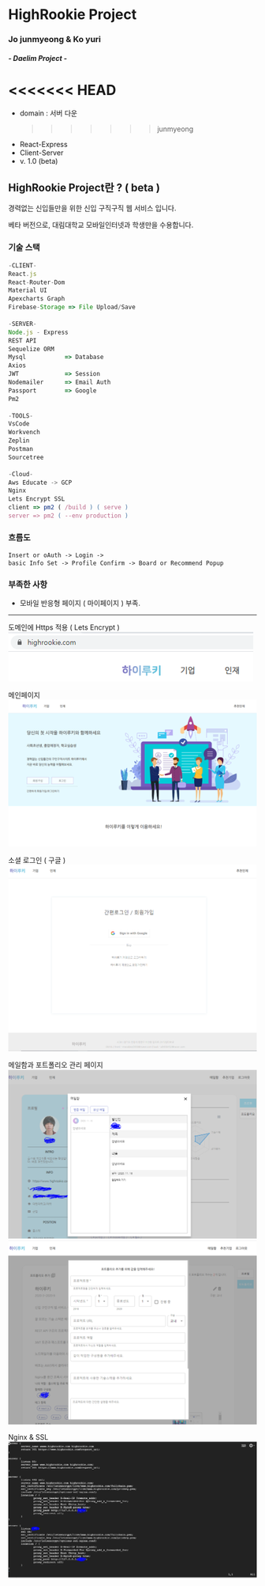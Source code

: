 # HighRookie Project

### Jo junmyeong & Ko yuri

##### - Daelim Project -

# <<<<<<< HEAD

-   domain : 서버 다운
    > > > > > > > junmyeong
-   React-Express
-   Client-Server
-   v. 1.0 (beta)

## HighRookie Project란 ? ( beta )

경력없는 신입들만을 위한 신입 구직구직 웹 서비스 입니다.

베타 버전으로, 대림대학교 모바일인터넷과 학생만을 수용합니다.

### 기술 스택

```js
-CLIENT-
React.js
React-Router-Dom
Material UI
Apexcharts Graph
Firebase-Storage => File Upload/Save

-SERVER-
Node.js - Express
REST API
Sequelize ORM
Mysql           => Database
Axios
JWT             => Session
Nodemailer      => Email Auth
Passport        => Google
Pm2

-TOOLS-
VsCode
Workvench
Zeplin
Postman
Sourcetree

-Cloud-
Aws Educate -> GCP
Nginx
Lets Encrypt SSL
client => pm2 ( /build ) ( serve )
server => pm2 ( --env production )
```

### 흐름도

```
Insert or oAuth -> Login ->
basic Info Set -> Profile Confirm -> Board or Recommend Popup
```

### 부족한 사항

-   모바일 반응형 페이지 ( 마이페이지 ) 부족.

---

도메인에 Https 적용 ( Lets Encrypt )  
![IMG](./read/https.PNG)

메인페이지  
![IMG](./read/mainpage.PNG)

소셜 로그인 ( 구글 )  
![IMG](./read/login.PNG)

메일함과 포트폴리오 관리 페이지  
![IMG](./read/mailbox.PNG)  
![IMG](./read/portfolio.PNG)

Nginx & SSL  
![IMG](./read/setup.PNG)
